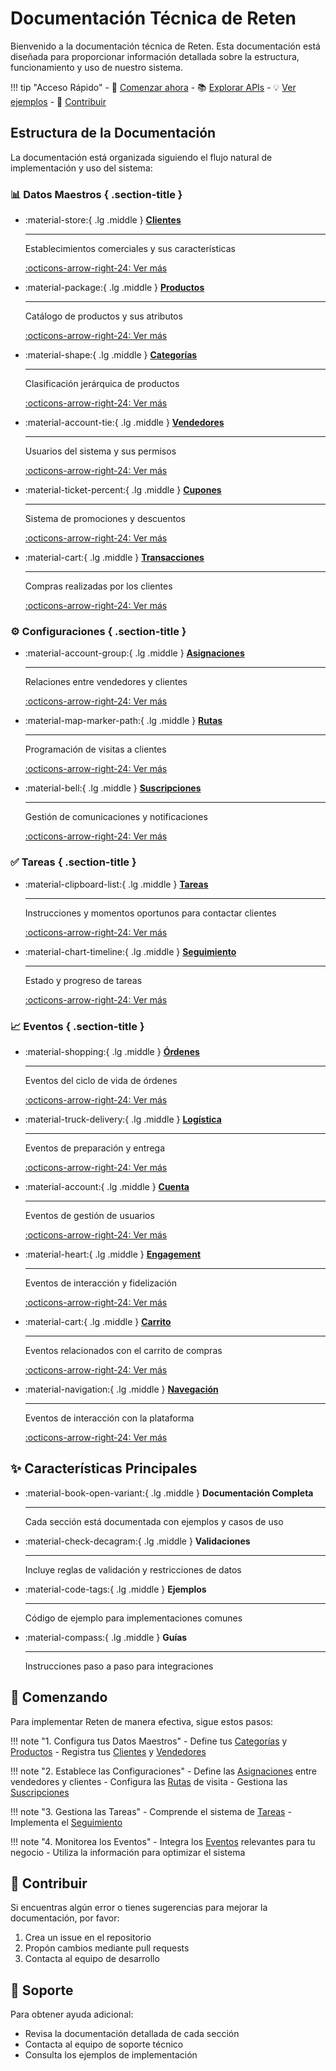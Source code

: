 # Documentación Técnica de Reten

Bienvenido a la documentación técnica de Reten. Esta documentación está diseñada para proporcionar información detallada sobre la estructura, funcionamiento y uso de nuestro sistema.

!!! tip "Acceso Rápido"
    - 🚀 [Comenzar ahora](#comenzando)
    - 📚 [Explorar APIs](master-data/client/README.md#apis)
    - 💡 [Ver ejemplos](master-data/client/README.md#ejemplos-de-uso)
    - 🤝 [Contribuir](#contribuir)


## Estructura de la Documentación

La documentación está organizada siguiendo el flujo natural de implementación y uso del sistema:

### 📊 Datos Maestros { .section-title }

<div class="grid cards" markdown>

-   :material-store:{ .lg .middle } **[Clientes](master-data/client/README.md)**

    ---

    Establecimientos comerciales y sus características
    
    [:octicons-arrow-right-24: Ver más](master-data/client/README.md)

-   :material-package:{ .lg .middle } **[Productos](master-data/product/README.md)**

    ---

    Catálogo de productos y sus atributos
    
    [:octicons-arrow-right-24: Ver más](master-data/product/README.md)

-   :material-shape:{ .lg .middle } **[Categorías](master-data/category/README.md)**

    ---

    Clasificación jerárquica de productos
    
    [:octicons-arrow-right-24: Ver más](master-data/category/README.md)

-   :material-account-tie:{ .lg .middle } **[Vendedores](master-data/seller/README.md)**

    ---

    Usuarios del sistema y sus permisos
    
    [:octicons-arrow-right-24: Ver más](master-data/seller/README.md)

-   :material-ticket-percent:{ .lg .middle } **[Cupones](master-data/coupon/README.md)**

    ---

    Sistema de promociones y descuentos
    
    [:octicons-arrow-right-24: Ver más](master-data/coupon/README.md)

-   :material-cart:{ .lg .middle } **[Transacciones](master-data/transactions/README.md)**

    ---

    Compras realizadas por los clientes
    
    [:octicons-arrow-right-24: Ver más](master-data/transactions/README.md)

</div>

### ⚙️ Configuraciones { .section-title }

<div class="grid cards" markdown>

-   :material-account-group:{ .lg .middle } **[Asignaciones](settings/assignments/README.md)**

    ---

    Relaciones entre vendedores y clientes
    
    [:octicons-arrow-right-24: Ver más](settings/assignments/README.md)

-   :material-map-marker-path:{ .lg .middle } **[Rutas](settings/routes/README.md)**

    ---

    Programación de visitas a clientes
    
    [:octicons-arrow-right-24: Ver más](settings/routes/README.md)

-   :material-bell:{ .lg .middle } **[Suscripciones](settings/subscription/README.md)**

    ---

    Gestión de comunicaciones y notificaciones
    
    [:octicons-arrow-right-24: Ver más](settings/subscription/README.md)

</div>

### ✅ Tareas { .section-title }

<div class="grid cards" markdown>

-   :material-clipboard-list:{ .lg .middle } **[Tareas](tasks/README.md)**

    ---

    Instrucciones y momentos oportunos para contactar clientes
    
    [:octicons-arrow-right-24: Ver más](tasks/README.md)

-   :material-chart-timeline:{ .lg .middle } **[Seguimiento](tasks/tracking/README.md)**

    ---

    Estado y progreso de tareas
    
    [:octicons-arrow-right-24: Ver más](tasks/tracking/README.md)

</div>

### 📈 Eventos { .section-title }

<div class="grid cards" markdown>

-   :material-shopping:{ .lg .middle } **[Órdenes](events/order/README.md)**

    ---

    Eventos del ciclo de vida de órdenes
    
    [:octicons-arrow-right-24: Ver más](events/order/README.md)

-   :material-truck-delivery:{ .lg .middle } **[Logística](events/logistics/README.md)**

    ---

    Eventos de preparación y entrega
    
    [:octicons-arrow-right-24: Ver más](events/logistics/README.md)

-   :material-account:{ .lg .middle } **[Cuenta](events/account/README.md)**

    ---

    Eventos de gestión de usuarios
    
    [:octicons-arrow-right-24: Ver más](events/account/README.md)

-   :material-heart:{ .lg .middle } **[Engagement](events/engagement/README.md)**

    ---

    Eventos de interacción y fidelización
    
    [:octicons-arrow-right-24: Ver más](events/engagement/README.md)

-   :material-cart:{ .lg .middle } **[Carrito](events/cart/README.md)**

    ---

    Eventos relacionados con el carrito de compras
    
    [:octicons-arrow-right-24: Ver más](events/cart/README.md)

-   :material-navigation:{ .lg .middle } **[Navegación](events/navigation/README.md)**

    ---

    Eventos de interacción con la plataforma
    
    [:octicons-arrow-right-24: Ver más](events/navigation/README.md)

</div>

## ✨ Características Principales

<div class="grid cards" markdown>

-   :material-book-open-variant:{ .lg .middle } **Documentación Completa**

    ---

    Cada sección está documentada con ejemplos y casos de uso

-   :material-check-decagram:{ .lg .middle } **Validaciones**

    ---

    Incluye reglas de validación y restricciones de datos

-   :material-code-tags:{ .lg .middle } **Ejemplos**

    ---

    Código de ejemplo para implementaciones comunes

-   :material-compass:{ .lg .middle } **Guías**

    ---

    Instrucciones paso a paso para integraciones

</div>

## 🚀 Comenzando

Para implementar Reten de manera efectiva, sigue estos pasos:

!!! note "1. Configura tus Datos Maestros"
    - Define tus [Categorías](master-data/category/README.md) y [Productos](master-data/product/README.md)
    - Registra tus [Clientes](master-data/client/README.md) y [Vendedores](master-data/seller/README.md)

!!! note "2. Establece las Configuraciones"
    - Define las [Asignaciones](settings/assignments/README.md) entre vendedores y clientes
    - Configura las [Rutas](settings/routes/README.md) de visita
    - Gestiona las [Suscripciones](settings/subscription/README.md)

!!! note "3. Gestiona las Tareas"
    - Comprende el sistema de [Tareas](tasks/README.md)
    - Implementa el [Seguimiento](tasks/tracking/README.md)

!!! note "4. Monitorea los Eventos"
    - Integra los [Eventos](events/README.md) relevantes para tu negocio
    - Utiliza la información para optimizar el sistema

## 🤝 Contribuir

<div class="reten-container reten-container--bordered" markdown>
Si encuentras algún error o tienes sugerencias para mejorar la documentación, por favor:

1. Crea un issue en el repositorio
2. Propón cambios mediante pull requests
3. Contacta al equipo de desarrollo
</div>

## 💬 Soporte

<div class="reten-container" markdown>
Para obtener ayuda adicional:

- Revisa la documentación detallada de cada sección
- Contacta al equipo de soporte técnico
- Consulta los ejemplos de implementación
</div>

